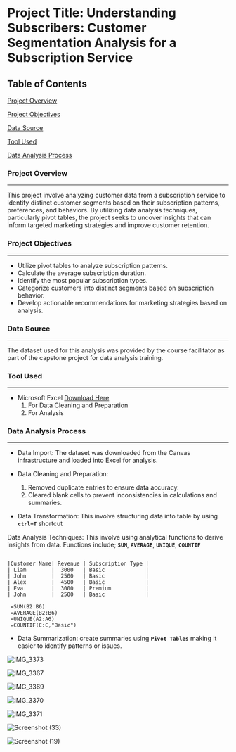 # Project Title:  Understanding Subscribers: Customer Segmentation Analysis for a Subscription Service

## Table of Contents
[Project Overview](#project-overview)

[Project Objectives](#project-objectives)

[Data Source](#data-source)

[Tool Used](#tool-used)

[Data Analysis Process](#data-analysis-process)

### Project Overview
---
This project involve analyzing customer data from a subscription service to identify distinct customer segments based on their subscription patterns, preferences, and behaviors. By utilizing data analysis techniques, particularly pivot tables, the project seeks to uncover insights that can inform targeted marketing strategies and improve customer retention.

### Project Objectives
---
- Utilize pivot tables to analyze subscription patterns.
- Calculate the average subscription duration.
- Identify the most popular subscription types.
- Categorize customers into distinct segments based on subscription behavior.
- Develop actionable recommendations for marketing strategies based on analysis.

### Data Source
---
The dataset used for this analysis was provided by the course facilitator as part of the capstone project for data analysis training.

### Tool Used 
---
- Microsoft Excel [Download Here](https://www.microsoft.com)
  1. For Data Cleaning and Preparation
  2. For Analysis
 
###  Data Analysis Process
---

- Data Import:
The dataset was downloaded from the Canvas infrastructure and loaded into Excel for analysis.

- Data Cleaning and Preparation:
  1. Removed duplicate entries to ensure data accuracy.
  2. Cleared blank cells to prevent inconsistencies in calculations and summaries.

- Data Transformation: This involve structuring data into table by using **`ctrl+T`** shortcut

Data Analysis Techniques: This involve using analytical functions to derive insights from data. Functions include;
  **`SUM`**, **`AVERAGE`**, **`UNIQUE`**, **`COUNTIF`**

  ```Excel

  |Customer Name| Revenue | Subscription Type |
  | Liam        |  3000   | Basic             |
  | John        |  2500   | Basic             |
  | Alex        |  4500   | Basic             |
  | Eva         |  3000   | Premium           |
  | John        |  2500   | Basic             |

   =SUM(B2:B6)
   =AVERAGE(B2:B6)
   =UNIQUE(A2:A6)
   =COUNTIF(C:C,"Basic")

  ```

 - Data Summarization: create summaries using **`Pivot Tables`** making it easier to identify patterns or issues.

![IMG_3373](https://github.com/user-attachments/assets/966cf034-6446-45cc-b401-29118a4a2697)

![IMG_3367](https://github.com/user-attachments/assets/7b60f2d8-c2db-47ba-bd3f-5bdf15c66269)

![IMG_3369](https://github.com/user-attachments/assets/ff58e4fc-9971-4154-8002-d242421e5e46)

![IMG_3370](https://github.com/user-attachments/assets/ab3aebd7-aa5c-4f61-9645-25c46f74b69f)

![IMG_3371](https://github.com/user-attachments/assets/9c33275f-1688-44d5-b849-e1f60a2540c0)

![Screenshot (33)](https://github.com/user-attachments/assets/af24d722-209c-4319-b4a6-a351bf3edc35)

![Screenshot (19)](https://github.com/user-attachments/assets/58b36a02-29b6-4325-a9f1-2e96c394d603)


